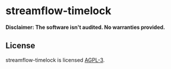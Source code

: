 streamflow-timelock
===================
**Disclaimer: The software isn't audited. No warranties provided.**

License
-------

streamflow-timelock is licensed [AGPL-3](LICENSE).

